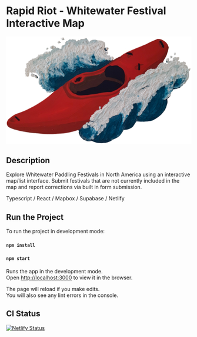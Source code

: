 # Rapid Riot - Whitewater Festival Interactive Map

![Contribution guidelines for this project](public/rapid-riot-logo.png)

## Description

Explore Whitewater Paddling Festivals in North America using an interactive map/list interface.
Submit festivals that are not currently included in the map and report corrections via built in form submission.

Typescript / React / Mapbox / Supabase / Netlify

## Run the Project

To run the project in development mode:

 #### `npm install`
 #### `npm start`

Runs the app in the development mode.\
Open [http://localhost:3000](http://localhost:3000) to view it in the browser.

The page will reload if you make edits.\
You will also see any lint errors in the console.

## CI Status

[![Netlify Status](https://api.netlify.com/api/v1/badges/384a30be-e059-4044-9268-64f3935f3f09/deploy-status)](https://app.netlify.com/sites/rapidriot/deploys)
